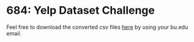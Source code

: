 # 684: Yelp Dataset Challenge

Feel free to download the converted csv files [here](https://drive.google.com/drive/folders/0B7riHEsxxYs3ZkVDZC1nWDVnbmc?usp=sharing) by using your bu.edu email. 
